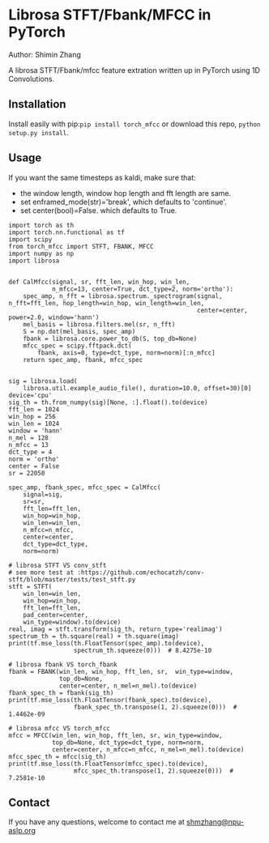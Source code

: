 # Librosa STFT/Fbank/MFCC in PyTorch
Author: Shimin Zhang

A librosa STFT/Fbank/mfcc feature extration written up in PyTorch using 1D Convolutions.

## Installation

Install easily with pip:`pip install torch_mfcc` or download this repo, `python setup.py install`.

## Usage

If you want the same timesteps as kaldi, make sure that:
- the window length, window hop length and fft length are same.
- set enframed_mode(str)='break', which defaults to 'continue'. 
- set center(bool)=False. which defaults to True.

```python3
import torch as th
import torch.nn.functional as tf
import scipy
from torch_mfcc import STFT, FBANK, MFCC
import numpy as np
import librosa


def CalMfcc(signal, sr, fft_len, win_hop, win_len,
            n_mfcc=13, center=True, dct_type=2, norm='ortho'):
    spec_amp, n_fft = librosa.spectrum._spectrogram(signal, n_fft=fft_len, hop_length=win_hop, win_length=win_len,
                                                    center=center, power=2.0, window='hann')
    mel_basis = librosa.filters.mel(sr, n_fft)
    S = np.dot(mel_basis, spec_amp)
    fbank = librosa.core.power_to_db(S, top_db=None)
    mfcc_spec = scipy.fftpack.dct(
        fbank, axis=0, type=dct_type, norm=norm)[:n_mfcc]
    return spec_amp, fbank, mfcc_spec


sig = librosa.load(
    librosa.util.example_audio_file(), duration=10.0, offset=30)[0]
device='cpu'
sig_th = th.from_numpy(sig)[None, :].float().to(device)
fft_len = 1024
win_hop = 256
win_len = 1024
window = 'hann'
n_mel = 128
n_mfcc = 13
dct_type = 4
norm = 'ortho'
center = False
sr = 22050

spec_amp, fbank_spec, mfcc_spec = CalMfcc(
    signal=sig,
    sr=sr,
    fft_len=fft_len,
    win_hop=win_hop,
    win_len=win_len,
    n_mfcc=n_mfcc,
    center=center,
    dct_type=dct_type,
    norm=norm)

# librosa STFT VS conv_stft
# see more test at :https://github.com/echocatzh/conv-stft/blob/master/tests/test_stft.py
stft = STFT(
    win_len=win_len,
    win_hop=win_hop,
    fft_len=fft_len,
    pad_center=center,
    win_type=window).to(device)
real, imag = stft.transform(sig_th, return_type='realimag')
spectrum_th = th.square(real) + th.square(imag)
print(tf.mse_loss(th.FloatTensor(spec_amp).to(device),
                  spectrum_th.squeeze(0)))  # 8.4275e-10

# librosa fbank VS torch_fbank
fbank = FBANK(win_len, win_hop, fft_len, sr,  win_type=window,
              top_db=None,
              center=center, n_mel=n_mel).to(device)
fbank_spec_th = fbank(sig_th)
print(tf.mse_loss(th.FloatTensor(fbank_spec).to(device),
                  fbank_spec_th.transpose(1, 2).squeeze(0)))  # 1.4462e-09

# librosa mfcc VS torch_mfcc
mfcc = MFCC(win_len, win_hop, fft_len, sr, win_type=window,
            top_db=None, dct_type=dct_type, norm=norm,
            center=center, n_mfcc=n_mfcc, n_mel=n_mel).to(device)
mfcc_spec_th = mfcc(sig_th)
print(tf.mse_loss(th.FloatTensor(mfcc_spec).to(device),
                  mfcc_spec_th.transpose(1, 2).squeeze(0)))  # 7.2581e-10

```

## Contact
If you have any questions, welcome to contact me at shmzhang@npu-aslp.org